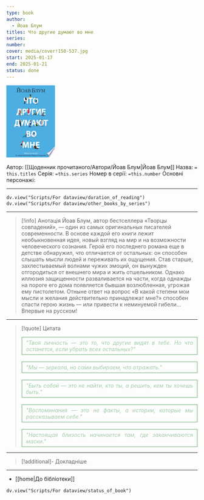 ```yaml
---
type: book
author:
  - Йоав Блум
titles: Что другие думают во мне
series: 
number: 
cover: media/cover!150-537.jpg
start: 2025-01-17
end: 2025-01-21
status: done
---
```

![cover|150](media/cover!150-537.jpg)

Автор: [[Щоденник прочитаного/Автори/Йоав Блум|Йоав Блум]]
Назва: `= this.titles`
Серія:  `=this.series`
Номер в серії: `=this.number`
Основні персонажі:

---
```dataviewjs
dv.view("Scripts/For dataview/duration_of_reading")
dv.view("Scripts/For dataview/other_books_by_series")
```

---
>[!info] Анотація
>Йоав Блум, автор бестселлера «Творцы совпадений», — один из самых оригинальных писателей современности. В основе каждой его книги лежит необыкновенная идея, новый взгляд на мир и на возможности человеческого сознания. Герой его последнего романа еще в детстве обнаружил, что отличается от остальных: он способен слышать мысли людей и переживать их ощущения. Став старше, захлестываемый волнами чужих эмоций, он вынужден отгородиться от внешнего мира и жить отшельником. Однако иллюзия защищенности разваливается на части, когда однажды на пороге его дома появляется бывшая возлюбленная, угрожая ему пистолетом. Отныне ответ на вопрос «В какой степени мои мысли и желания действительно принадлежат мне?» способен спасти герою жизнь — или привести к неминуемой гибели... Впервые на русском!
___

>[!quote] Цитата
> <div align="justify" style="border: 2px solid #A0CAA6; padding: 5px 10px; font-style: italic; color: #A0CAA6;">"Твоя личность — это то, что другие видят в тебе. Но что останется, если убрать всех остальных?"</div><br>
> <div align="justify" style="border: 2px solid #A0CAA6; padding: 5px 10px; font-style: italic; color: #A0CAA6;">"Мы — зеркала, но сами выбираем, что отражать."</div><br>
> <div align="justify" style="border: 2px solid #A0CAA6; padding: 5px 10px; font-style: italic; color: #A0CAA6;">"Быть собой — это не найти, кто ты, а решить, кем ты хочешь быть."</div><br>
> <div align="justify" style="border: 2px solid #A0CAA6; padding: 5px 10px; font-style: italic; color: #A0CAA6;">"Воспоминания — это не факты, а истории, которые мы рассказываем себе."</div><br>
> <div align="justify" style="border: 2px solid #A0CAA6; padding: 5px 10px; font-style: italic; color: #A0CAA6;">"Настоящая близость начинается там, где заканчиваются маски."</div>

---
>[!additional]- Докладніше

---

- [[home|До бібліотеки]]

```dataviewjs
dv.view("Scripts/For dataview/status_of_book")
```